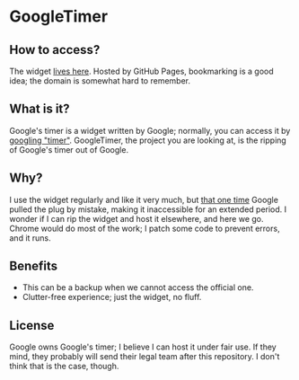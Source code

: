 # GoogleTimer

## How to access?

The widget [lives here](https://google-timer.slime.systems/).
Hosted by GitHub Pages, bookmarking is a good idea; the domain is somewhat hard to remember.

## What is it?

Google's timer is a widget written by Google; normally, you can access it by [googling "timer"](https://www.google.com/search?q=timer).
GoogleTimer, the project you are looking at, is the ripping of Google's timer out of Google.

## Why?

I use the widget regularly and like it very much, but [that one time](https://www.theverge.com/2022/8/1/23286876/google-built-in-timer-stopwatch-disappeared-broken-bug) Google pulled the plug by mistake, making it inaccessible for an extended period.
I wonder if I can rip the widget and host it elsewhere, and here we go. Chrome would do most of the work; I patch some code to prevent errors, and it runs.

## Benefits

* This can be a backup when we cannot access the official one.
* Clutter-free experience; just the widget, no fluff.

## License

Google owns Google's timer; I believe I can host it under fair use. If they mind, they probably will send their legal team after this repository. I don't think that is the case, though.
